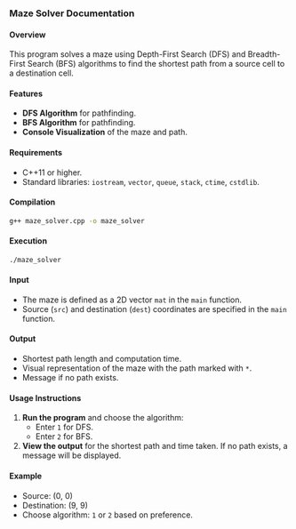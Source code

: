 ### Maze Solver Documentation

#### Overview
This program solves a maze using Depth-First Search (DFS) and Breadth-First Search (BFS) algorithms to find the shortest path from a source cell to a destination cell.

#### Features
- **DFS Algorithm** for pathfinding.
- **BFS Algorithm** for pathfinding.
- **Console Visualization** of the maze and path.

#### Requirements
- C++11 or higher.
- Standard libraries: `iostream`, `vector`, `queue`, `stack`, `ctime`, `cstdlib`.

#### Compilation
```bash
g++ maze_solver.cpp -o maze_solver
```

#### Execution
```bash
./maze_solver
```

#### Input
- The maze is defined as a 2D vector `mat` in the `main` function.
- Source (`src`) and destination (`dest`) coordinates are specified in the `main` function.

#### Output
- Shortest path length and computation time.
- Visual representation of the maze with the path marked with `*`.
- Message if no path exists.

#### Usage Instructions
1. **Run the program** and choose the algorithm:
   - Enter `1` for DFS.
   - Enter `2` for BFS.
2. **View the output** for the shortest path and time taken. If no path exists, a message will be displayed.

#### Example
- Source: (0, 0)
- Destination: (9, 9)
- Choose algorithm: `1` or `2` based on preference.
